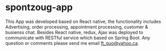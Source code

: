 # spontzoug-app
This App was developed based on React native, the functionality includes Advertising, order processing, appointment processing, customer & busienss chat.
Besides React native, redux, Ajax was deployed to communicate with RESTful service which based on Spring Boot.  Any question or comments please send me 
email ft_guo@yahoo.ca.
